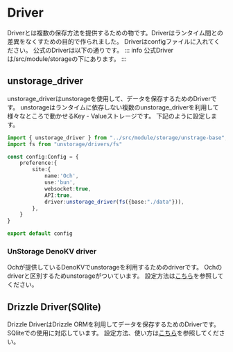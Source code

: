 # Driver
Driverとは複数の保存方法を提供するための物です。Driverはランタイム間との差異をなくすための目的で作られました。
Driverはconfigファイルに入れてください。
公式のDriverは以下の通りです。
::: info
公式Driverは/src/module/storageの下にあります。
:::
## unstorage_driver
unstorage_driverはunstorageを使用して、データを保存するためのDriverです。
unstorageはランタイムに依存しない複数のunstorage_driverを利用して様々なところで動かせるKey - Valueストレージです。
下記のように設定します。
```ts system.config.ts
import { unstorage_driver } from "../src/module/storage/unstrage-base";
import fs from "unstorage/drivers/fs"

const config:Config = {
    preference:{
        site:{
            name:'Och',
            use:'bun',
            websocket:true,
            API:true,
            driver:unstorage_driver(fs({base:"./data"})),
        },
    }
}

export default config
```
### UnStorage DenoKV driver
Ochが提供しているDenoKVでunstorageを利用するためのdriverです。
Ochのdriverと区別するためunstorageがついています。
設定方法は[こちら](/docs/deploy/deno.md)を参照してください。
## Drizzle Driver(SQlite)
Drizzle DriverはDrizzle ORMを利用してデータを保存するためのDriverです。
SQliteでの使用に対応しています。
設定方法、使い方は[こちら](/docs/deploy/drizzle_driver.md)を参照してください。